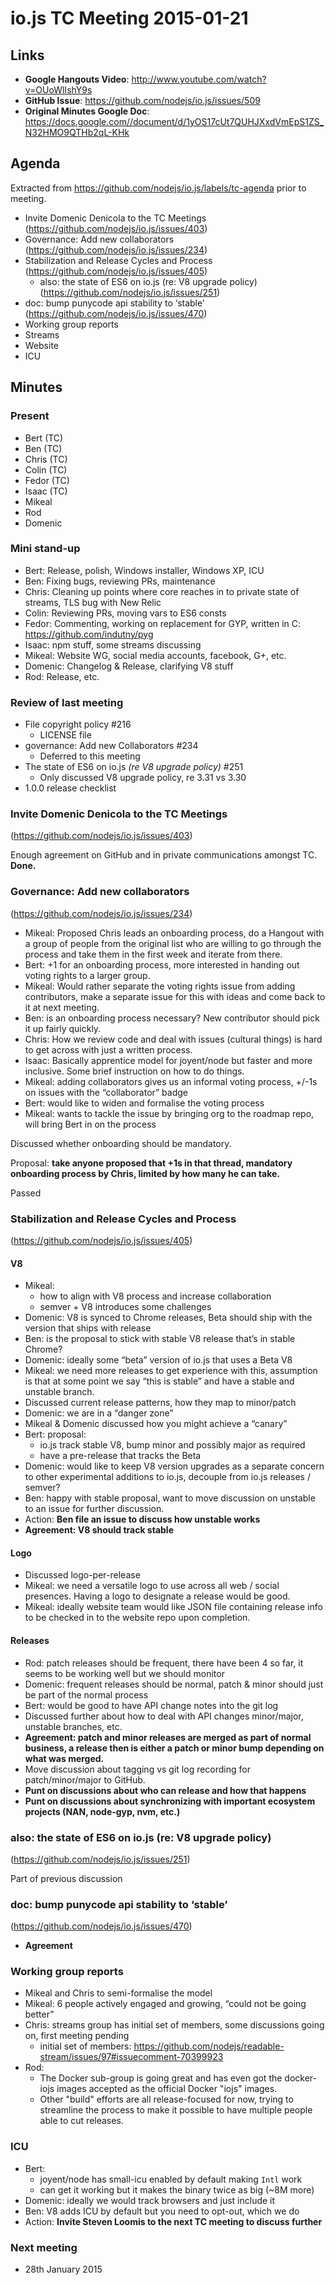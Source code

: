# io.js TC Meeting 2015-01-21

## Links

* **Google Hangouts Video**: http://www.youtube.com/watch?v=OUoWlIshY9s
* **GitHub Issue**: https://github.com/nodejs/io.js/issues/509
* **Original Minutes Google Doc**: https://docs.google.com//document/d/1yOS17cUt7QUHJXxdVmEpS1ZS_N32HMO9QTHb2qL-KHk

## Agenda

Extracted from https://github.com/nodejs/io.js/labels/tc-agenda prior to meeting.

* Invite Domenic Denicola to the TC Meetings (https://github.com/nodejs/io.js/issues/403)
* Governance: Add new collaborators (https://github.com/nodejs/io.js/issues/234)
* Stabilization and Release Cycles and Process (https://github.com/nodejs/io.js/issues/405)
  * also: the state of ES6 on io.js (re: V8 upgrade policy) (https://github.com/nodejs/io.js/issues/251)
* doc: bump punycode api stability to ‘stable’ (https://github.com/nodejs/io.js/issues/470)
* Working group reports
 * Streams
 * Website
* ICU

## Minutes

### Present

* Bert (TC)
* Ben (TC)
* Chris (TC)
* Colin (TC)
* Fedor (TC)
* Isaac (TC)
* Mikeal
* Rod
* Domenic

### Mini stand-up

* Bert: Release, polish, Windows installer, Windows XP, ICU
* Ben: Fixing bugs, reviewing PRs, maintenance
* Chris: Cleaning up points where core reaches in to private state of streams, TLS bug with New Relic
* Colin: Reviewing PRs, moving vars to ES6 consts
* Fedor: Commenting, working on replacement for GYP, written in C: https://github.com/indutny/pyg
* Isaac: npm stuff, some streams discussing
* Mikeal: Website WG, social media accounts, facebook, G+, etc.
* Domenic: Changelog & Release, clarifying V8 stuff
* Rod: Release, etc.

### Review of last meeting

* File copyright policy #216
  - LICENSE file
* governance: Add new Collaborators #234
  - Deferred to this meeting
* The state of ES6 on io.js _(re V8 upgrade policy)_ #251
  - Only discussed V8 upgrade policy, re 3.31 vs 3.30
* 1.0.0 release checklist

### Invite Domenic Denicola to the TC Meetings

(https://github.com/nodejs/io.js/issues/403)

Enough agreement on GitHub and in private communications amongst TC. **Done.**

### Governance: Add new collaborators

(https://github.com/nodejs/io.js/issues/234)

* Mikeal: Proposed Chris leads an onboarding process, do a Hangout with a group of people from the original list who are willing to go through the process and take them in the first week and iterate from there.
* Bert: +1 for an onboarding process, more interested in handing out voting rights to a larger group.
* Mikeal: Would rather separate the voting rights issue from adding contributors, make a separate issue for this with ideas and come back to it at next meeting.
* Ben: is an onboarding process necessary? New contributor should pick it up fairly quickly.
* Chris: How we review code and deal with issues (cultural things) is hard to get across with just a written process.
* Isaac: Basically apprentice model for joyent/node but faster and more inclusive. Some brief instruction on how to do things.
* Mikeal: adding collaborators gives us an informal voting process, +/-1s on issues with the “collaborator” badge
* Bert: would like to widen and formalise the voting process
* Mikeal: wants to tackle the issue by bringing org to the roadmap repo, will bring Bert in on the process

Discussed whether onboarding should be mandatory.

Proposal: **take anyone proposed that +1s in that thread, mandatory onboarding process by Chris, limited by how many he can take.**

Passed

### Stabilization and Release Cycles and Process

(https://github.com/nodejs/io.js/issues/405)

#### V8

* Mikeal:
  - how to align with V8 process and increase collaboration
  - semver + V8 introduces some challenges
* Domenic: V8 is synced to Chrome releases, Beta should ship with the version that ships with release
* Ben: is the proposal to stick with stable V8 release that’s in stable Chrome?
* Domenic: ideally some “beta” version of io.js that uses a Beta V8
* Mikeal: we need more releases to get experience with this, assumption is that at some point we say “this is stable” and have a stable and unstable branch.
* Discussed current release patterns, how they map to minor/patch
* Domenic: we are in a “danger zone”
* Mikeal & Domenic discussed how you might achieve a “canary”
* Bert: proposal:
  - io.js track stable V8, bump minor and possibly major as required
  - have a pre-release that tracks the Beta
* Domenic: would like to keep V8 version upgrades as a separate concern to other experimental additions to io.js, decouple from io.js releases / semver?
* Ben: happy with stable proposal, want to move discussion on unstable to an issue for further discussion.
* Action: **Ben file an issue to discuss how unstable works**
* **Agreement: V8 should track stable**

#### Logo

* Discussed logo-per-release
* Mikeal: we need a versatile logo to use across all web / social presences. Having a logo to designate a release would be good.
* Mikeal: ideally website team would like JSON file containing release info to be checked in to the website repo upon completion.

#### Releases

* Rod: patch releases should be frequent, there have been 4 so far, it seems to be working well but we should monitor
* Domenic: frequent releases should be normal, patch & minor should just be part of the normal process
* Bert: would be good to have API change notes into the git log
* Discussed further about how to deal with API changes minor/major, unstable branches, etc.
* **Agreement: patch and minor releases are merged as part of normal business, a release then is either a patch or minor bump depending on what was merged.**
* Move discussion about tagging vs git log recording for patch/minor/major to GitHub.
* **Punt on discussions about who can release and how that happens**
* **Punt on discussions about synchronizing with important ecosystem projects (NAN, node-gyp, nvm, etc.)**

### also: the state of ES6 on io.js (re: V8 upgrade policy)

(https://github.com/nodejs/io.js/issues/251)

Part of previous discussion

### doc: bump punycode api stability to ‘stable’

(https://github.com/nodejs/io.js/issues/470)

* **Agreement**

### Working group reports

* Mikeal and Chris to semi-formalise the model
* Mikeal: 6 people actively engaged and growing, “could not be going better”
* Chris: streams group has initial set of members, some discussions going on, first meeting pending
  * initial set of members: https://github.com/nodejs/readable-stream/issues/97#issuecomment-70399923
* Rod:
  - The Docker sub-group is going great and has even got the docker-iojs images accepted as the official Docker "iojs" images.
  - Other "build" efforts are all release-focused for now, trying to streamline the process to make it possible to have multiple people able to cut releases.

### ICU

* Bert:
  - joyent/node has small-icu enabled by default making `Intl` work
  - can get it working but it makes the binary twice as big (~8M more)
* Domenic: ideally we would track browsers and just include it
* Ben: V8 adds ICU by default but you need to opt-out, which we do
* Action: **Invite Steven Loomis to the next TC meeting to discuss further**

### Next meeting

* 28th January 2015
